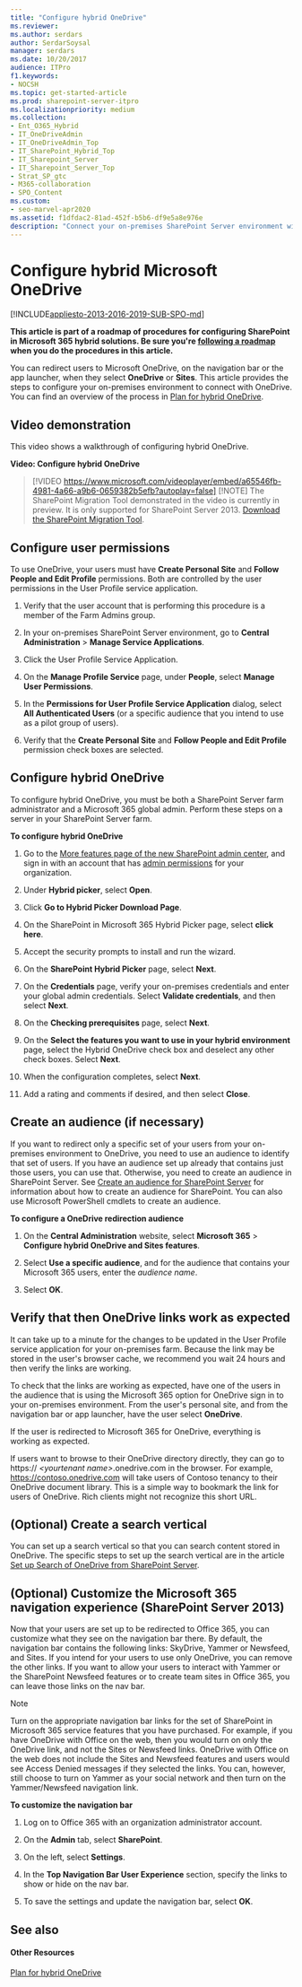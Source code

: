 ```yaml
---
title: "Configure hybrid OneDrive"
ms.reviewer: 
ms.author: serdars
author: SerdarSoysal
manager: serdars
ms.date: 10/20/2017
audience: ITPro
f1.keywords:
- NOCSH
ms.topic: get-started-article
ms.prod: sharepoint-server-itpro
ms.localizationpriority: medium
ms.collection:
- Ent_O365_Hybrid
- IT_OneDriveAdmin
- IT_OneDriveAdmin_Top
- IT_SharePoint_Hybrid_Top
- IT_Sharepoint_Server
- IT_Sharepoint_Server_Top
- Strat_SP_gtc
- M365-collaboration
- SPO_Content
ms.custom:
- seo-marvel-apr2020
ms.assetid: f1dfdac2-81ad-452f-b5b6-df9e5a8e976e
description: "Connect your on-premises SharePoint Server environment with OneDrive."
---
```


# Configure hybrid Microsoft OneDrive

[!INCLUDE[appliesto-2013-2016-2019-SUB-SPO-md](../includes/appliesto-2013-2016-2019-SUB-SPO-md.md)]
  
 **This article is part of a roadmap of procedures for configuring SharePoint in Microsoft 365 hybrid solutions. Be sure you're [following a roadmap](configuration-roadmaps.md) when you do the procedures in this article.**
  
You can redirect users to Microsoft OneDrive, on the navigation bar or the app launcher, when they select **OneDrive** or **Sites**. This article provides the steps to configure your on-premises environment to connect with OneDrive. You can find an overview of the process in [Plan for hybrid OneDrive](./plan-hybrid-onedrive-for-business.md).
  
## Video demonstration

This video shows a walkthrough of configuring hybrid OneDrive.
  
**Video: Configure hybrid OneDrive**

> [!VIDEO https://www.microsoft.com/videoplayer/embed/a65546fb-4981-4a66-a9b6-0659382b5efb?autoplay=false]
> [!NOTE]
> The SharePoint Migration Tool demonstrated in the video is currently in preview. It is only supported for SharePoint Server 2013. [Download the SharePoint Migration Tool](https://spmtreleasescus.blob.core.windows.net/install/default.htm).
  
## Configure user permissions

To use OneDrive, your users must have **Create Personal Site** and **Follow People and Edit Profile** permissions. Both are controlled by the user permissions in the User Profile service application. 
  
1. Verify that the user account that is performing this procedure is a member of the Farm Admins group.
    
2. In your on-premises SharePoint Server environment, go to **Central Administration** > **Manage Service Applications**.
    
3. Click the User Profile Service Application.
    
4. On the **Manage Profile Service** page, under **People**, select **Manage User Permissions**.
    
5. In the **Permissions for User Profile Service Application** dialog, select **All Authenticated Users** (or a specific audience that you intend to use as a pilot group of users). 
    
6. Verify that the **Create Personal Site** and **Follow People and Edit Profile** permission check boxes are selected. 
    
## Configure hybrid OneDrive
<a name="Configure"> </a>

To configure hybrid OneDrive, you must be both a SharePoint Server farm administrator and a Microsoft 365 global admin. Perform these steps on a server in your SharePoint Server farm.
  
 **To configure hybrid OneDrive**
  
1. Go to the [More features page of the new SharePoint admin center](https://admin.microsoft.com/sharepoint?page=classicfeatures&modern=true), and sign in with an account that has [admin permissions](../../SharePointOnline/sharepoint-admin-role.md) for your organization.

2. Under **Hybrid picker**, select **Open**.
    
3. Click **Go to Hybrid Picker Download Page**.
    
4. On the SharePoint in Microsoft 365 Hybrid Picker page, select **click here**.
    
5. Accept the security prompts to install and run the wizard.
    
6. On the **SharePoint Hybrid Picker** page, select **Next**.
    
7. On the **Credentials** page, verify your on-premises credentials and enter your global admin credentials. Select **Validate credentials**, and then select **Next**.
    
8. On the **Checking prerequisites** page, select **Next**.
    
9. On the **Select the features you want to use in your hybrid environment** page, select the Hybrid OneDrive check box and deselect any other check boxes. Select **Next**.
    
10. When the configuration completes, select **Next**.
    
11. Add a rating and comments if desired, and then select **Close**.
    
## Create an audience (if necessary)
<a name="CreateAudience"> </a>

If you want to redirect only a specific set of your users from your on-premises environment to OneDrive, you need to use an audience to identify that set of users. If you have an audience set up already that contains just those users, you can use that. Otherwise, you need to create an audience in SharePoint Server. See [Create an audience for SharePoint Server](../administration/create-an-audience-for-sharepoint-server.md) for information about how to create an audience for SharePoint. You can also use Microsoft PowerShell cmdlets to create an audience. 
  
 **To configure a OneDrive redirection audience**
  
1. On the **Central Administration** website, select **Microsoft 365** > **Configure hybrid OneDrive and Sites features**.
    
2. Select **Use a specific audience**, and for the audience that contains your Microsoft 365 users, enter the  *audience name*. 
    
3. Select **OK**.
    
## Verify that then OneDrive links work as expected
<a name="Verify"> </a>

It can take up to a minute for the changes to be updated in the User Profile service application for your on-premises farm. Because the link may be stored in the user's browser cache, we recommend you wait 24 hours and then verify the links are working.
  
To check that the links are working as expected, have one of the users in the audience that is using the Microsoft 365 option for OneDrive sign in to your on-premises environment. From the user's personal site, and from the navigation bar or app launcher, have the user select **OneDrive**. 
  
If the user is redirected to Microsoft 365 for OneDrive, everything is working as expected.
  
If users want to browse to their OneDrive directory directly, they can go to https:// _\<yourtenant name\>_.onedrive.com in the browser. For example, https://contoso.onedrive.com will take users of Contoso tenancy to their OneDrive document library. This is a simple way to bookmark the link for users of OneDrive. Rich clients might not recognize this short URL.
  
## (Optional) Create a search vertical
<a name="Verify"> </a>

You can set up a search vertical so that you can search content stored in OneDrive. The specific steps to set up the search vertical are in the article [Set up Search of OneDrive from SharePoint Server](set-up-search-of-onedrive-for-business-in-office-365-from-sharepoint-server.md).
  
## (Optional) Customize the Microsoft 365 navigation experience (SharePoint Server 2013)
<a name="CustomNav"> </a>

Now that your users are set up to be redirected to Office 365, you can customize what they see on the navigation bar there. By default, the navigation bar contains the following links: SkyDrive, Yammer or Newsfeed, and Sites. If you intend for your users to use only OneDrive, you can remove the other links. If you want to allow your users to interact with Yammer or the SharePoint Newsfeed features or to create team sites in Office 365, you can leave those links on the nav bar.
  
> [!NOTE]
> Turn on the appropriate navigation bar links for the set of SharePoint in Microsoft 365 service features that you have purchased. For example, if you have OneDrive with Office on the web, then you would turn on only the OneDrive link, and not the Sites or Newsfeed links. OneDrive with Office on the web does not include the Sites and Newsfeed features and users would see Access Denied messages if they selected the links. You can, however, still choose to turn on Yammer as your social network and then turn on the Yammer/Newsfeed navigation link. 
  
 **To customize the navigation bar**
  
1. Log on to Office 365 with an organization administrator account.
    
2. On the **Admin** tab, select **SharePoint**.
    
3. On the left, select **Settings**. 
    
4. In the **Top Navigation Bar User Experience** section, specify the links to show or hide on the nav bar. 
    
5. To save the settings and update the navigation bar, select **OK**. 
    
## See also
<a name="CustomNav"> </a>

#### Other Resources

[Plan for hybrid OneDrive](./plan-hybrid-onedrive-for-business.md)